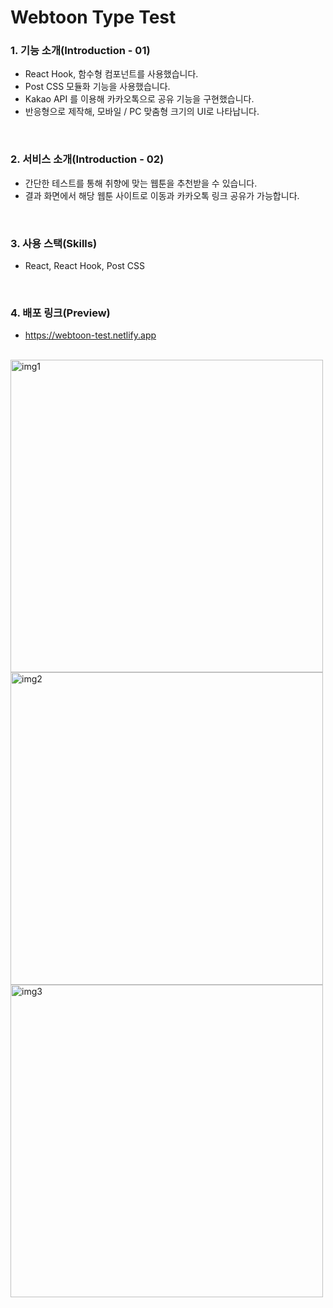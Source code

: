 # Webtoon Type Test

### 1. 기능 소개(Introduction - 01)
- React Hook, 함수형 컴포넌트를 사용했습니다.
- Post CSS 모듈화 기능을 사용했습니다.
- Kakao API 를 이용해 카카오톡으로 공유 기능을 구현했습니다.
- 반응형으로 제작해, 모바일 / PC 맞춤형 크기의 UI로 나타납니다.
</br>

### 2. 서비스 소개(Introduction - 02)
- 간단한 테스트를 통해 취향에 맞는 웹툰을 추천받을 수 있습니다.
- 결과 화면에서 해당 웹툰 사이트로 이동과 카카오톡 링크 공유가 가능합니다.
</br>

### 3. 사용 스택(Skills)
- React, React Hook, Post CSS
</br>

### 4. 배포 링크(Preview)
- https://webtoon-test.netlify.app
</br>
<img src="https://user-images.githubusercontent.com/62868465/136743427-c655778a-195e-446e-b000-313ad9c0a349.jpeg" alt="img1" width="500px"/>
<img src="https://user-images.githubusercontent.com/62868465/136743441-8b51008f-2a5f-4aff-b7b4-34b29f3ac0cc.jpeg" alt="img2" width="500px"/>
<img src="https://user-images.githubusercontent.com/62868465/136743450-23615de0-e940-4ebd-9838-1b77ae67c4f2.jpeg" alt="img3" width="500px"/>
